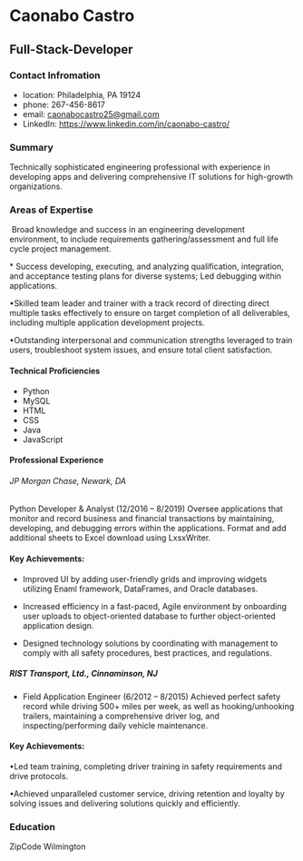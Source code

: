 # Caonabo Castro
## Full-Stack-Developer
### Contact Infromation
* location: Philadelphia, PA 19124
* phone:  267-456-8617 
* email: caonabocastro25@gmail.com 
* LinkedIn: https://www.linkedin.com/in/caonabo-castro/
### Summary
Technically sophisticated engineering professional with experience in developing apps and delivering comprehensive IT solutions for high-growth organizations.
 
### Areas of Expertise
 
​ ​Broad knowledge and success in an engineering development environment, to include requirements gathering/assessment and full life cycle project management. 
 
​* ​Success developing, executing, and analyzing qualification, integration, and acceptance testing plans for diverse systems; Led debugging within applications.  
 
​•​Skilled team leader and trainer with a track record of directing direct multiple tasks effectively to ensure on target completion of all deliverables, including multiple application development projects.  
 
​•​Outstanding interpersonal and communication strengths leveraged to train users, troubleshoot system issues, and ensure total client satisfaction. 
 
#### Technical Proficiencies
 
* Python
* MySQL 
* HTML 
* CSS 
* Java 
* JavaScript 
 
#### Professional Experience
###### JP Morgan Chase, Newark, DA
Python Developer & Analyst (12/2016 – 8/2019)
Oversee applications that monitor and record business and financial transactions by maintaining, developing, and debugging errors within the applications. Format and add additional sheets to Excel download using LxsxWriter.
 
#### Key Achievements:
 
 * ​Improved UI by adding user-friendly grids and improving widgets utilizing Enaml framework, DataFrames, and Oracle databases.  
 
* ​Increased efficiency in a fast-paced, Agile environment by onboarding user uploads to object-oriented database to further object-oriented application design.  
 
* ​Designed technology solutions by coordinating with management to comply with all safety procedures, best practices, and regulations.  
 
##### RIST Transport, Ltd., Cinnaminson, NJ
* Field Application Engineer (6/2012 – 8/2015)
Achieved perfect safety record while driving 500+ miles per week, as well as hooking/unhooking trailers, maintaining a comprehensive driver log, and inspecting/performing daily vehicle maintenance.
 
#### Key Achievements:
 
​•​Led team training, completing driver training in safety requirements and drive protocols.  
 
​•​Achieved unparalleled customer service, driving retention and loyalty by solving issues and delivering solutions quickly and efficiently.  
 
### Education
 
ZipCode Wilmington 